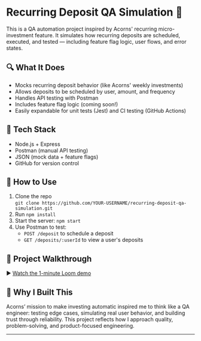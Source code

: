 # Recurring Deposit QA Simulation 💸

This is a QA automation project inspired by Acorns' recurring micro-investment feature. It simulates how recurring deposits are scheduled, executed, and tested — including feature flag logic, user flows, and error states.

## 🔍 What It Does

- Mocks recurring deposit behavior (like Acorns' weekly investments)
- Allows deposits to be scheduled by user, amount, and frequency
- Handles API testing with Postman
- Includes feature flag logic (coming soon!)
- Easily expandable for unit tests (Jest) and CI testing (GitHub Actions)

## 🧪 Tech Stack

- Node.js + Express
- Postman (manual API testing)
- JSON (mock data + feature flags)
- GitHub for version control

## 🚀 How to Use

1. Clone the repo  
   `git clone https://github.com/YOUR-USERNAME/recurring-deposit-qa-simulation.git`
2. Run `npm install`
3. Start the server: `npm start`
4. Use Postman to test:
   - `POST /deposit` to schedule a deposit
   - `GET /deposits/:userId` to view a user's deposits


## 🎥 Project Walkthrough

▶️ [Watch the 1-minute Loom demo](https://www.loom.com/share/4ee4c4eba09f45ee894cea27a101b525)


## 🙋 Why I Built This

Acorns’ mission to make investing automatic inspired me to think like a QA engineer: testing edge cases, simulating real user behavior, and building trust through reliability. This project reflects how I approach quality, problem-solving, and product-focused engineering.

---
